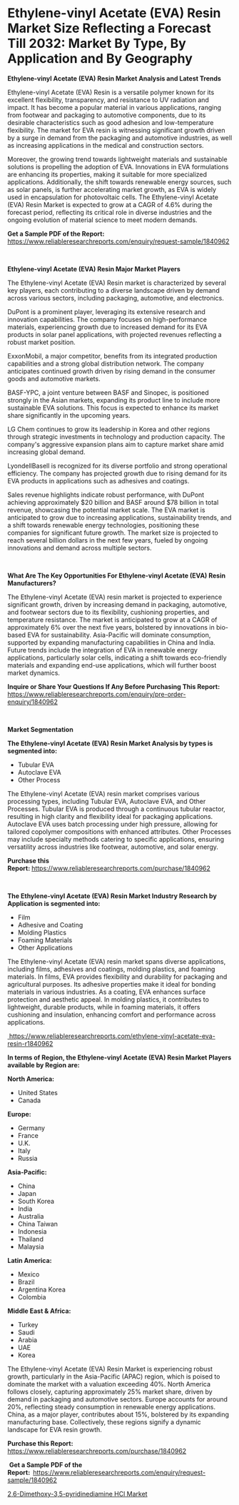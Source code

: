 <p><h1>Ethylene-vinyl Acetate (EVA) Resin Market Size Reflecting a Forecast Till 2032: Market By Type, By Application and By Geography</h1></p><p><strong>Ethylene-vinyl Acetate (EVA) Resin Market Analysis and Latest Trends</strong></p>
<p><p>Ethylene-vinyl Acetate (EVA) Resin is a versatile polymer known for its excellent flexibility, transparency, and resistance to UV radiation and impact. It has become a popular material in various applications, ranging from footwear and packaging to automotive components, due to its desirable characteristics such as good adhesion and low-temperature flexibility. The market for EVA resin is witnessing significant growth driven by a surge in demand from the packaging and automotive industries, as well as increasing applications in the medical and construction sectors. </p><p>Moreover, the growing trend towards lightweight materials and sustainable solutions is propelling the adoption of EVA. Innovations in EVA formulations are enhancing its properties, making it suitable for more specialized applications. Additionally, the shift towards renewable energy sources, such as solar panels, is further accelerating market growth, as EVA is widely used in encapsulation for photovoltaic cells. The Ethylene-vinyl Acetate (EVA) Resin Market is expected to grow at a CAGR of 4.6% during the forecast period, reflecting its critical role in diverse industries and the ongoing evolution of material science to meet modern demands.</p></p>
<p><strong>Get a Sample PDF of the Report:&nbsp;</strong> <a href="https://www.reliableresearchreports.com/enquiry/request-sample/1840962?utm_campaign=3027&utm_medium=2&utm_source=Github&utm_content=ia&utm_term=26032025&utm_id=ethylene-vinyl-acetate-eva-resin">https://www.reliableresearchreports.com/enquiry/request-sample/1840962</a></p>
<p>&nbsp;</p>
<p><strong>Ethylene-vinyl Acetate (EVA) Resin Major Market Players</strong></p>
<p><p>The Ethylene-vinyl Acetate (EVA) Resin market is characterized by several key players, each contributing to a diverse landscape driven by demand across various sectors, including packaging, automotive, and electronics. </p><p>DuPont is a prominent player, leveraging its extensive research and innovation capabilities. The company focuses on high-performance materials, experiencing growth due to increased demand for its EVA products in solar panel applications, with projected revenues reflecting a robust market position.</p><p>ExxonMobil, a major competitor, benefits from its integrated production capabilities and a strong global distribution network. The company anticipates continued growth driven by rising demand in the consumer goods and automotive markets.</p><p>BASF-YPC, a joint venture between BASF and Sinopec, is positioned strongly in the Asian markets, expanding its product line to include more sustainable EVA solutions. This focus is expected to enhance its market share significantly in the upcoming years.</p><p>LG Chem continues to grow its leadership in Korea and other regions through strategic investments in technology and production capacity. The company's aggressive expansion plans aim to capture market share amid increasing global demand.</p><p>LyondellBasell is recognized for its diverse portfolio and strong operational efficiency. The company has projected growth due to rising demand for its EVA products in applications such as adhesives and coatings.</p><p>Sales revenue highlights indicate robust performance, with DuPont achieving approximately $20 billion and BASF around $78 billion in total revenue, showcasing the potential market scale. The EVA market is anticipated to grow due to increasing applications, sustainability trends, and a shift towards renewable energy technologies, positioning these companies for significant future growth. The market size is projected to reach several billion dollars in the next few years, fueled by ongoing innovations and demand across multiple sectors.</p></p>
<p>&nbsp;</p>
<p><strong>What Are The Key Opportunities For Ethylene-vinyl Acetate (EVA) Resin Manufacturers?</strong></p>
<p><p>The Ethylene-vinyl Acetate (EVA) resin market is projected to experience significant growth, driven by increasing demand in packaging, automotive, and footwear sectors due to its flexibility, cushioning properties, and temperature resistance. The market is anticipated to grow at a CAGR of approximately 6% over the next five years, bolstered by innovations in bio-based EVA for sustainability. Asia-Pacific will dominate consumption, supported by expanding manufacturing capabilities in China and India. Future trends include the integration of EVA in renewable energy applications, particularly solar cells, indicating a shift towards eco-friendly materials and expanding end-use applications, which will further boost market dynamics.</p></p>
<p><strong>Inquire or Share Your Questions If Any Before Purchasing This Report:</strong> <a href="https://www.reliableresearchreports.com/enquiry/pre-order-enquiry/1840962?utm_campaign=3027&utm_medium=2&utm_source=Github&utm_content=ia&utm_term=26032025&utm_id=ethylene-vinyl-acetate-eva-resin">https://www.reliableresearchreports.com/enquiry/pre-order-enquiry/1840962</a></p>
<p>&nbsp;</p>
<p><strong>Market Segmentation</strong></p>
<p><strong>The Ethylene-vinyl Acetate (EVA) Resin Market Analysis by types is segmented into:</strong></p>
<p><ul><li>Tubular EVA</li><li>Autoclave EVA</li><li>Other Process</li></ul></p>
<p><p>The Ethylene-vinyl Acetate (EVA) resin market comprises various processing types, including Tubular EVA, Autoclave EVA, and Other Processes. Tubular EVA is produced through a continuous tubular reactor, resulting in high clarity and flexibility ideal for packaging applications. Autoclave EVA uses batch processing under high pressure, allowing for tailored copolymer compositions with enhanced attributes. Other Processes may include specialty methods catering to specific applications, ensuring versatility across industries like footwear, automotive, and solar energy.</p></p>
<p><strong>Purchase this Report:&nbsp;</strong><a href="https://www.reliableresearchreports.com/purchase/1840962?utm_campaign=3027&utm_medium=2&utm_source=Github&utm_content=ia&utm_term=26032025&utm_id=ethylene-vinyl-acetate-eva-resin">https://www.reliableresearchreports.com/purchase/1840962</a></p>
<p>&nbsp;</p>
<p><strong>The Ethylene-vinyl Acetate (EVA) Resin Market Industry Research by Application is segmented into:</strong></p>
<p><ul><li>Film</li><li>Adhesive and Coating</li><li>Molding Plastics</li><li>Foaming Materials</li><li>Other Applications</li></ul></p>
<p><p>The Ethylene-vinyl Acetate (EVA) resin market spans diverse applications, including films, adhesives and coatings, molding plastics, and foaming materials. In films, EVA provides flexibility and durability for packaging and agricultural purposes. Its adhesive properties make it ideal for bonding materials in various industries. As a coating, EVA enhances surface protection and aesthetic appeal. In molding plastics, it contributes to lightweight, durable products, while in foaming materials, it offers cushioning and insulation, enhancing comfort and performance across applications.</p></p>
<p><a href="https://www.reliableresearchreports.com/ethylene-vinyl-acetate-eva-resin-r1840962?utm_campaign=3027&utm_medium=2&utm_source=Github&utm_content=ia&utm_term=26032025&utm_id=ethylene-vinyl-acetate-eva-resin">&nbsp;https://www.reliableresearchreports.com/ethylene-vinyl-acetate-eva-resin-r1840962</a></p>
<p><strong>In terms of Region, the Ethylene-vinyl Acetate (EVA) Resin Market Players available by Region are:</strong></p>
<p>
    <p> <strong> North America: </strong>
        <ul>
            <li>United States</li>
            <li>Canada</li>
        </ul>
        </p> 
    <p> <strong> Europe: </strong>
        <ul>
            <li>Germany</li>
            <li>France</li>
            <li>U.K.</li>
            <li>Italy</li>
            <li>Russia</li>
        </ul>
        </p> 
    <p> <strong> Asia-Pacific: </strong>
        <ul>
            <li>China</li>
            <li>Japan</li>
            <li>South Korea</li>
            <li>India</li>
            <li>Australia</li>
            <li>China Taiwan</li>
            <li>Indonesia</li>
            <li>Thailand</li>
            <li>Malaysia</li>
        </ul>
        </p> 
    <p> <strong> Latin America: </strong>
        <ul>
            <li>Mexico</li>
            <li>Brazil</li>
            <li>Argentina Korea</li>
            <li>Colombia</li>
        </ul>
        </p> 
    <p> <strong> Middle East & Africa: </strong>
        <ul>
            <li>Turkey</li>
            <li>Saudi</li>
            <li>Arabia</li>
            <li>UAE</li>
            <li>Korea</li>
        </ul>
    </p>
    </p>
<p><p>The Ethylene-vinyl Acetate (EVA) Resin Market is experiencing robust growth, particularly in the Asia-Pacific (APAC) region, which is poised to dominate the market with a valuation exceeding 40%. North America follows closely, capturing approximately 25% market share, driven by demand in packaging and automotive sectors. Europe accounts for around 20%, reflecting steady consumption in renewable energy applications. China, as a major player, contributes about 15%, bolstered by its expanding manufacturing base. Collectively, these regions signify a dynamic landscape for EVA resin growth.</p></p>
<p><strong>Purchase this Report: </strong><a href="https://www.reliableresearchreports.com/purchase/1840962?utm_campaign=3027&utm_medium=2&utm_source=Github&utm_content=ia&utm_term=26032025&utm_id=ethylene-vinyl-acetate-eva-resin">https://www.reliableresearchreports.com/purchase/1840962</a></p>
<p>&nbsp;<strong>Get a Sample PDF of the Report:&nbsp;&nbsp;</strong><a href="https://www.reliableresearchreports.com/enquiry/request-sample/1840962?utm_campaign=3027&utm_medium=2&utm_source=Github&utm_content=ia&utm_term=26032025&utm_id=ethylene-vinyl-acetate-eva-resin">https://www.reliableresearchreports.com/enquiry/request-sample/1840962</a></p>
<p><strong></strong></p>
<p><p><a href="https://github.com/haagarocapmj/Market-Research-Report-List-1/blob/main/26-dimethoxy-35-pyridinediamine-hcl-market.md?utm_campaign=3027&utm_medium=2&utm_source=Github&utm_content=ia&utm_term=26032025&utm_id=ethylene-vinyl-acetate-eva-resin">2,6-Dimethoxy-3,5-pyridinediamine HCl Market</a></p></p>